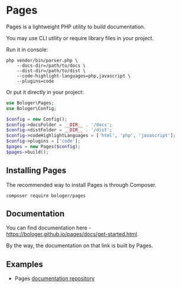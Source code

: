 # Pages 

Pages is a lightweight PHP utility to build documentation. 

You may use CLI utility or require library files in your project.

Run it in console: 
```
php vendor/bin/parser.php \
    --docs-dir=/path/to/docs \
    --dist-dir=/path/to/dist \
    --code-highlight-languages=php,javascript \
    --plugins=code
```

Or put it directly in your project:
```php
use Bologer\Pages;
use Bologer\Config;

$config = new Config();
$config->docsFolder = __DIR__ . '/docs';
$config->distFolder = __DIR__ . '/dist';
$config->codeHighlightLanguages = ['html', 'php', 'javascript'];
$config->plugins = ['code'];
$pages = new Pages($config);
$pages->build();
```

## Installing Pages
The recommended way to install Pages is through Composer.

```
composer require bologer/pages
```

## Documentation

You can find documentation here - https://bologer.github.io/pages/docs/get-started.html. 

By the way, the documentation on that link is built by Pages.


## Examples 

- Pages [documentation repository](https://github.com/bologer/bologer.github.com/tree/master/pages)